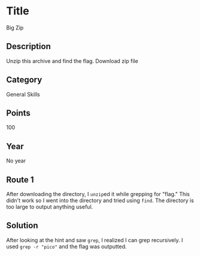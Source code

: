 # Title
Big Zip

## Description
Unzip this archive and find the flag.
    Download zip file

## Category
General Skills

## Points
100

## Year
No year

## Route 1
After downloading the directory, I `unzip`ed it while grepping for "flag." This didn't work so I went into the directory and tried using `find`. The directory is too large to output anything useful.

## Solution
After looking at the hint and saw `grep`, I realized I can grep recursively. I used `grep -r "pico"` and the flag was outputted.

